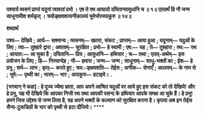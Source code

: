**पश्यार्य व्यसनं प्राप्तं यदूनां त्वावतां प्रभो ।** **एष ते रथ आयातो दयितान्यायुधानि च ॥ १॥** **एतदर्थं हि नौ जन्म साधूनामीश शर्मकृत् ।** **त्रयोङ्क्षवशत्यनीकालयं भूमेर्भारमपाकुरु ॥ १४॥** 

**शब्दार्थ** 

**पश्य—** **देखिये** **; आर्य—** **सश्मान्य** **; व्यसनम्—** **खतरा, संकट** **; प्राप्तम्—** **आया हुआ** **; यदूनाम्—** **यदुओं के लिए** **; त्वा—** **तुश्हारे** **द्वारा** **; अवताम्—** **सुरक्षित** **; प्रभो—** **हे स्वामी** **; एष:—** **यह** **; ते—** **तुश्हारा** **; रथ:—** **रथ** **; आयात:—** **आ चुका है** **; दयितानि—** **प्रिय** **;** **आयुधानि—** **हथियार** **; च—** **तथा** **; एतत्-अर्थम्—** **इस प्रयोजन के लिए** **; हि—** **निस्सन्देह** **; नौ—** **हमारा** **; जन्म—** **जन्म** **; साधूनाम्—** **साधु-भक्तों का** **; ईश—** **हे प्रभु** **; शर्म—** **लाभ** **; कृत्—** **करते हुए** **; त्रय:-ङ्क्षवशति—** **तेईस** **; अनीक—** **सेनाएँ** **; आलयम्—** **के नाम से** **;** **भूमे:—** **पृथ्वी का** **; भारम्—** **भार** **; अपाकुरु—** **हटाइये।** **.** 

**[भगवान् ने कहा] : हे पूज्य ज्येष्ठ भ्राता, आप अपने आश्रित यदुओं पर आये हुए इस** **संकट को तो देखिये! और हे प्रभु, यह भी देखिये कि आपका निजी रथ तथा आपकी पसन्द के** **हथियार आपके समक्ष आ चुके हैं। हे प्रभु! हमने जिस उद्देश्य से जन्म लिया है, वह अपने भक्तों** **के कल्याण को सुरक्षित करना है। कृपया अब इन तेईस सैन्य-टुकडिय़ों के भार को पृथ्वी से** **हटा दीजिये।** **** 